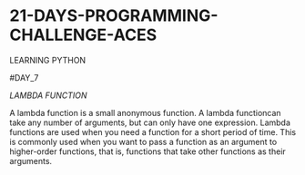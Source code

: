 # 21-DAYS-PROGRAMMING-CHALLENGE-ACES
LEARNING PYTHON

#DAY_7

_LAMBDA FUNCTION_

A lambda function is a small anonymous function. A lambda functioncan 
take any number of arguments, but can only have one expression.
Lambda functions are used when you need a function for a short period of
time. This is commonly used when you want to pass a function as an
argument to higher-order functions, that is, functions that take other 
functions as their arguments.
